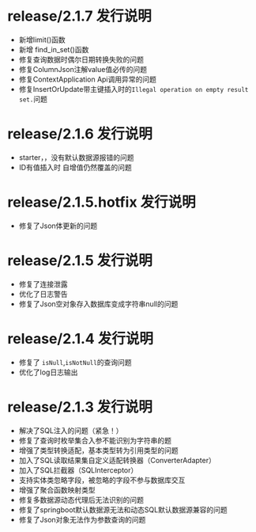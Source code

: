 # release/2.1.7 发行说明

- 新增limit()函数
- 新增 find_in_set()函数
- 修复查询数据时偶尔日期转换失败的问题
- 修复ColumnJson注解value值必传的问题
- 修复ContextApplication Api调用异常的问题
- 修复InsertOrUpdate带主键插入时的`Illegal operation on empty result set.`问题

# release/2.1.6 发行说明  

- starter，，没有默认数据源报错的问题
- ID有值插入时  自增值仍然覆盖的问题

# release/2.1.5.hotfix 发行说明

- 修复了Json体更新的问题

# release/2.1.5 发行说明

- 修复了连接泄露
- 优化了日志警告
- 修复了Json空对象存入数据库变成字符串null的问题

# release/2.1.4 发行说明

- 修复了 `isNull`,`isNotNull`的查询问题
- 优化了log日志输出

# release/2.1.3 发行说明

- 解决了SQL注入的问题（紧急！）
- 修复了查询时枚举集合入参不能识别为字符串的题
- 增强了类型转换适配，基本类型转为引用类型的问题
- 加入了SQL读取结果集自定义适配转换器（ConverterAdapter）
- 加入了SQL拦截器（SQLInterceptor）
- 支持实体类忽略字段，被忽略的字段不参与数据库交互
- 增强了聚合函数映射类型
- 修复多数据源动态代理后无法识别的问题
- 修复了springboot默认数据源无法和动态SQL默认数据源兼容的问题
- 修复了Json对象无法作为参数查询的问题
